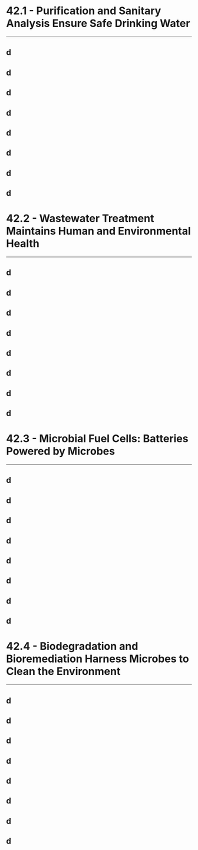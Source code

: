 # 42.1 - Purification and Sanitary Analysis Ensure Safe Drinking Water

---
## d
## d
## d
## d
## d
## d
## d
## d
# 42.2 - Wastewater Treatment Maintains Human and Environmental Health

---
## d
## d
## d
## d
## d
## d
## d
## d
# 42.3 - Microbial Fuel Cells: Batteries Powered by Microbes

---
## d
## d
## d
## d
## d
## d
## d
## d
# 42.4 - Biodegradation and Bioremediation Harness Microbes to Clean the Environment

---
## d
## d
## d
## d
## d
## d
## d
## d
